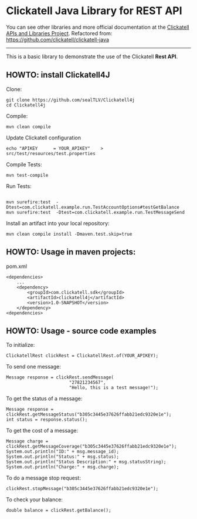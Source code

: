 Clickatell Java Library for **REST API**
========================================

You can see other libraries and more official documentation at the [Clickatell APIs and Libraries Project](http://clickatell.github.io/).
Refactored from: https://github.com/clickatell/clickatell-java

------------------------------------

This is a basic library to demonstrate the use of the Clickatell **Rest API**.

HOWTO: install Clickatell4J
---------------------------

Clone:
```
git clone https://github.com/sealTLV/Clickatell4j
cd Clickatell4j
```

Compile:
```
mvn clean compile 
```

Update Clickatell configuration
```
echo "APIKEY      = YOUR_APIKEY"    > src/test/resources/test.properties
```

Compile Tests:
```
mvn test-compile
```


Run Tests:
```

mvn surefire:test  -Dtest=com.clickatell.example.run.TestAccountOptions#testGetBalance
mvn surefire:test  -Dtest=com.clickatell.example.run.TestMessageSend
```

Install an artifact into your local repository:
```
mvn clean compile install -Dmaven.test.skip=true
```

HOWTO: Usage in maven projects:
-------------------------------

pom.xml
```
<dependencies>
    ...
    <dependency>
        <groupId>com.clickatell.sdk</groupId>
        <artifactId>clickatell4j</artifactId>
        <version>1.0-SNAPSHOT</version>
    </dependency>
<dependencies>
```



HOWTO: Usage - source code examples
-----------------------------------

To initialize:

```
ClickatellRest clickRest = ClickatellRest.of(YOUR_APIKEY);
```

To send one message:

```
Message response = clickRest.sendMessage(
                        "27821234567",
                        "Hello, this is a test message!");
```

To get the status of a message:

```
Message response = clickRest.getMessageStatus("b305c3445e37626ffabb21edc9320e1e");
int status = response.status();
```

To get the cost of a message:

```
Message charge = clickRest.getMessageCoverage("b305c3445e37626ffabb21edc9320e1e");
System.out.println("ID:" + msg.message_id);
System.out.println("Status:" + msg.status);
System.out.println("Status Description:" + msg.statusString);
System.out.println("Charge:" + msg.charge);
```

To do a message stop request:

```
clickRest.stopMessage("b305c3445e37626ffabb21edc9320e1e");
```

To check your balance:

```
double balance = clickRest.getBalance();
```
